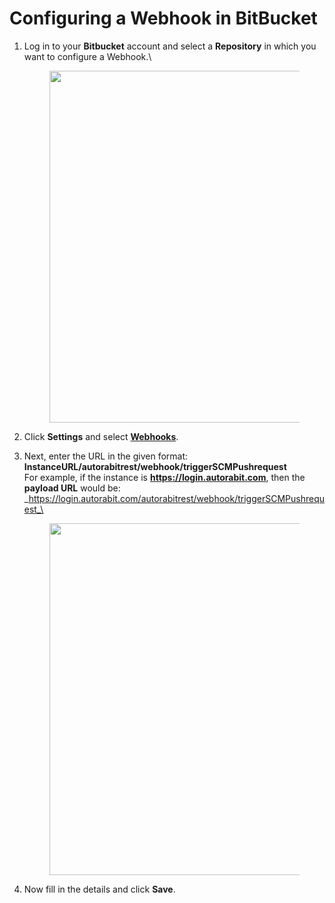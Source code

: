 # Configuring a Webhook in BitBucket

1.  Log in to your **Bitbucket** account and select a **Repository** in which you want to configure a Webhook.\


    <figure><img src="https://cdn.document360.io/8711f4e7-c040-4616-aac9-d947f87e4619/Images/Documentation/drexHowtoconfigureaWebhookinBitbucketcustom1.png" alt="" width="563"><figcaption></figcaption></figure>
2. Click **Settings** and select [**Webhooks**](../../codescan/codescan-integration/webhooks/).
3.  Next, enter the URL in the given format: **InstanceURL/autorabitrest/webhook/triggerSCMPushrequest**\
    For example, if the instance is **https://login.autorabit.com**, then the **payload URL** would be: _https://login.autorabit.com/autorabitrest/webhook/triggerSCMPushrequest_\


    <figure><img src="https://cdn.document360.io/8711f4e7-c040-4616-aac9-d947f87e4619/Images/Documentation/drexHowtoconfigureaWebhookinBitbucketcustom21.png" alt="" width="563"><figcaption></figcaption></figure>
4. Now fill in the details and click **Save**.
